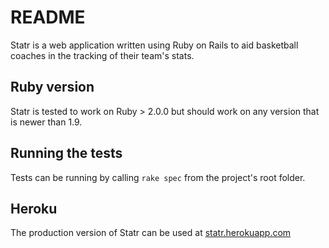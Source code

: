 # README

Statr is a web application written using Ruby on Rails to aid basketball coaches in the tracking of their team's stats.


## Ruby version
Statr is tested to work on Ruby > 2.0.0 but should work on any version that is newer than 1.9.


## Running the tests
Tests can be running by calling `rake spec` from the project's root folder.


## Heroku
The production version of Statr can be used at [statr.herokuapp.com](statr.herokuapp.com)

